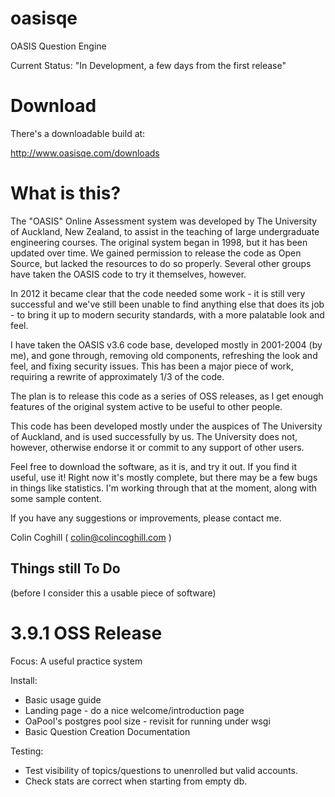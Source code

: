 oasisqe
=======

OASIS Question Engine

Current Status:  "In Development, a few days from the first release"

Download
========

There's a downloadable build at:

http://www.oasisqe.com/downloads


What is this?
=============

The "OASIS" Online Assessment system was developed by The University of Auckland, New Zealand, to assist
in the teaching of large undergraduate engineering courses. The original system began in 1998, but it
has been updated over time. We gained permission to release the code as Open Source, but lacked the
resources to do so properly. Several other groups have taken the OASIS code to try it themselves,
however.

In 2012 it became clear that the code needed some work - it is still very successful and we've still
been unable to find anything else that does its job - to bring it up to modern security standards, with
a more palatable look and feel.

I have taken the OASIS v3.6 code base, developed mostly in 2001-2004 (by me), and gone through, removing old
components, refreshing the look and feel, and fixing security issues. This has been a major piece
of work, requiring a rewrite of approximately 1/3 of the code.

The plan is to release this code as a series of OSS releases, as I get enough features of the original
system active to be useful to other people.

This code has been developed mostly under the auspices of The University of Auckland, and is used
successfully by us. The University does not, however, otherwise endorse it or commit to any support
of other users.

Feel free to download the software, as it is, and try it out. If you find it useful, use it!
Right now it's mostly complete, but there may be a few bugs in things like statistics. I'm
working through that at the moment, along with some sample content.

If you have any suggestions or improvements, please contact me.

Colin Coghill
 ( colin@colincoghill.com )



Things still To Do
------------------
(before I consider this a usable piece of software)

3.9.1 OSS Release
=================

Focus: A useful practice system

Install:
 * Basic usage guide
 * Landing page - do a nice welcome/introduction page
 * OaPool's postgres pool size - revisit for running under wsgi
 * Basic Question Creation Documentation

Testing:
 * Test visibility of topics/questions to unenrolled but valid accounts.
 * Check stats are correct when starting from empty db.
